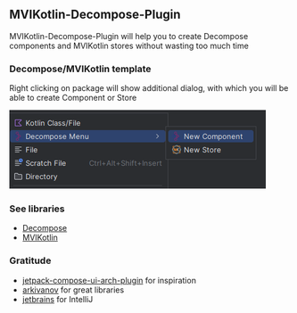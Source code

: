 ## MVIKotlin-Decompose-Plugin

MVIKotlin-Decompose-Plugin will help you to create Decompose components and MVIKotlin stores without wasting too much
time

### Decompose/MVIKotlin template

Right clicking on package will show additional dialog, with which you will be able to create Component or Store

![](/assets/sample.png)

### See libraries

- [Decompose](https://github.com/arkivanov/Decompose)
- [MVIKotlin](https://github.com/arkivanov/MVIKotlin)

### Gratitude

- [jetpack-compose-ui-arch-plugin](https://github.com/levinzonr/jetpack-compose-ui-arch-plugin) for inspiration
- [arkivanov](https://github.com/arkivanov) for great libraries
- [jetbrains](https://jetbrains.com) for IntelliJ 